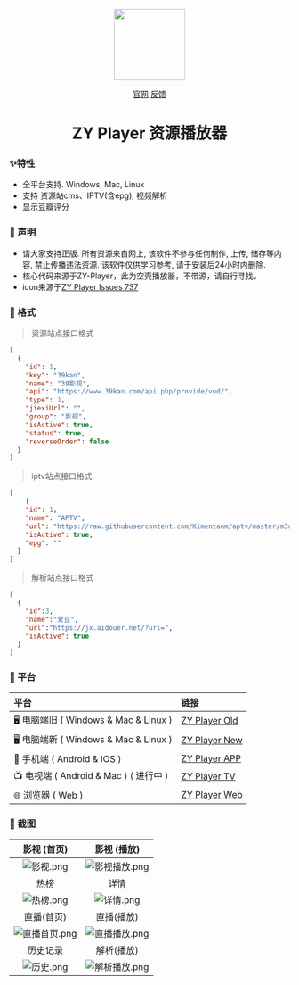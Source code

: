 <p align="center">
<img width="128" src="https://user-images.githubusercontent.com/54350573/132035179-5a7f2160-c27f-47d6-ad86-a644b360b3ee.png" >
</p>
<p align="center">
<a href="http://zyplayer.fun/" target="_blank">官网</a>
<a href="https://github.com/Hunlongyu/ZY-Player/issues" target="_blank">反馈</a>
</p>

<h1 align="center">ZY Player 资源播放器</h1>



### ✨特性

- 全平台支持. Windows, Mac, Linux
- 支持 资源站cms、IPTV(含epg), 视频解析
- 显示豆瓣评分

### 🌴 声明

- 请大家支持正版. 所有资源来自网上, 该软件不参与任何制作, 上传, 储存等内容, 禁止传播违法资源. 该软件仅供学习参考, 请于安装后24小时内删除.
- 核心代码来源于ZY-Player，此为空壳播放器，不带源，请自行寻找。
- icon来源于[ZY Player Issues 737](https://github.com/Hunlongyu/ZY-Player/issues/737)

### 🧤 格式
> 资源站点接口格式
```json
[
  {
    "id": 1,
    "key": "39kan",
    "name": "39影视",
    "api": "https://www.39kan.com/api.php/provide/vod/",
	"type": 1,
    "jiexiUrl": "",
    "group": "影视",
    "isActive": true,
    "status": true,
    "reverseOrder": false
  }
]
```
> iptv站点接口格式
```json
[
    {
    "id": 1,
    "name": "APTV",
    "url": "https://raw.githubusercontent.com/Kimentanm/aptv/master/m3u/iptv.m3u",
    "isActive": true,
    "epg": ""
  }
]
```
> 解析站点接口格式
```json
[
  {
    "id":3,
    "name":"爱豆",
    "url":"https://jx.aidouer.net/?url=",
    "isActive": true
  }
]
```

### 🎠 平台

| 平台                                  | 链接                                                        |
| :------------------------------------ | :---------------------------------------------------------- |
| 🖥️ 电脑端旧 ( Windows & Mac & Linux )    | [ZY Player Old](https://github.com/Hunlongyu/ZY-Player)         |
| 🖥️ 电脑端新 ( Windows & Mac & Linux )    | [ZY Player New](https://github.com/Hiram-Wong/ZyPlayer)         |
| 📱 手机端 ( Android & IOS )            | [ZY Player APP](https://github.com/Hunlongyu/ZY-Player-APP) |
| 📺 电视端 ( Android & Mac ) ( 进行中 ) | [ZY Player TV](https://github.com/cuiocean/ZY-Player-TV)    |
| 🌐 浏览器 ( Web )                      | [ZY Player Web](https://github.com/Hunlongyu/ZY-Player-Web) |


### 🎨 截图

|                      影视 (首页)                       |                      影视 (播放)                       |
| :----------------------------------------------------------: | :----------------------------------------------------------: |
| ![影视.png](https://s2.loli.net/2023/02/05/TsVWZX8l4noyAcr.png) | ![影视播放.png](https://s2.loli.net/2023/02/05/14GkXsrREcCgVd3.png) |
|                            热榜                            |                            详情                            |
| ![热榜.png](https://s2.loli.net/2023/02/05/pkwsKzb9MAiDmZu.png) | ![详情.png](https://s2.loli.net/2023/02/05/G9UPHy3M4ZiNAWd.png) |
|                      直播(首页)                       |                      直播(播放)                       |
| ![直播首页.png](https://s2.loli.net/2023/02/05/4mAFrboezVD1KNt.png) | ![直播播放.png](https://s2.loli.net/2023/02/05/pBnAQYg49bwZDlr.png) |
|                          历史记录                          |                           解析(播放)                           |
| ![历史.png](https://s2.loli.net/2023/02/05/dB34mynfV2ESx8b.png) | ![解析播放.png](https://s2.loli.net/2023/02/05/eCKiOcdN1oBbua6.png) |

